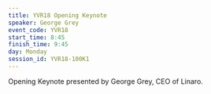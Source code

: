 ```yaml
---
title: YVR18 Opening Keynote
speaker: George Grey
event_code: YVR18
start_time: 8:45
finish_time: 9:45
day: Monday
session_id: YVR18-100K1
---
```

Opening Keynote presented by George Grey, CEO of Linaro.